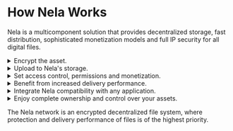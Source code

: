 # How Nela Works

Nela is a multicomponent solution that provides decentralized storage, fast distribution, sophisticated monetization models and full IP security for all digital files.

<details>

<summary>Encrypt the asset.</summary>

The approach for file security on Nela is novel - **security and permissions are on the file level.**  Every file on Nela is encrypted client side along with information on all identities who have access and permissions on the file.

#### [#eseal](decentralized-file-security.md#eseal "mention")

</details>

<details>

<summary>Upload to Nela's storage.</summary>

Encrypted files are then uploaded to Nela's decentralized storage network. Anyone can download encrypted files directly off of the network, but as long as their addresses are not permissioned to access or use the data, they cannot do anything with the file.

</details>

<details>

<summary>Set access control, permissions and monetization.</summary>

Once encrypted files are uploaded to the network, their access and permissions can be modified through smart contracts. With the high degree of permission specificity, subscription based access, time-based rental, pay-per-view, and rental of redistribution rights are all possible and are executed in a trust-less manner.

</details>

<details>

<summary>Benefit from increased delivery performance.</summary>

Nela's decentralized CDN (DSCAN) is directly integrated to the storage layer of the network, providing fast HTTP access compatible with any device and huge performance increase on file delivery. By acting as a cacheing layer for Nela, popular files can be serviced in a scalable manner across the network.

</details>

<details>

<summary>Integrate Nela compatibility with any application.</summary>

Nela's SDK and suite of modules allows for developers to integrate compatibility of encrypted files client side. Whether for use within a WebApp, for compatibility with the file's native applications (e.g. ps files on Photoshop), or for basic functionality within a website, developers can pick and choose which parts of Nela's SDK fit their use case and platform.

</details>

<details>

<summary>Enjoy complete ownership and control over your assets.</summary>

On the user side, DApps which integrate Nela's SDK will allow for the use of encrypted files by permissioned users on the client side whilst enforcing all protection set by the file's owner (e.g. protection from duplication and subsequent sharing). The file stays encrypted through usage, meaning that users cannot access the plaintext of the file at any point if not permissioned.

</details>

The Nela network is an encrypted decentralized file system, where protection and delivery performance of files is of the highest priority.&#x20;
